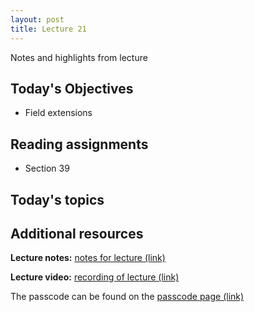 ```yaml
---
layout: post
title: Lecture 21
---
```


Notes and highlights from lecture

## Today's Objectives

* Field extensions

## Reading assignments

* Section 39

## Today's topics

## Additional resources

**Lecture notes:** <a target="_parent" href="https://wcasper.github.io/math407spring2021/extras/notes/407-lecture21.pdf">notes for lecture (link)</a>


**Lecture video:** <a target="_parent" href="https://fullerton.zoom.us/rec/share/uqdvflS69EJ32FZXXvZgKzn07Qfau6uF7jqWhHjniNhxMFxqCtn6IM13KZOPmWD8.Dium6Eju2whwa8Sy">recording of lecture (link)</a>

The passcode can be found on the <a target="_parent" href="https://csufullerton.instructure.com/courses/3087997/pages/video-lecture-keys">passcode page (link)</a>





